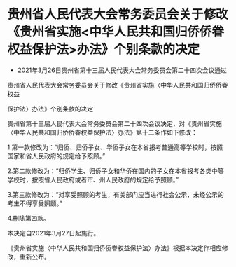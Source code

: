 # 贵州省人民代表大会常务委员会关于修改《贵州省实施<中华人民共和国归侨侨眷权益保护法>办法》个别条款的决定

- 2021年3月26日贵州省第十三届人民代表大会常务委员会第二十四次会议通过

<!-- INFO END -->

贵州省人民代表大会常务委员会关于修改《贵州省实施〈中华人民共和国归侨侨眷权益

保护法〉办法》个别条款的决定

贵州省第十三届人民代表大会常务委员会第二十四次会议决定，对《贵州省实施〈中华人民共和国归侨侨眷权益保护法〉办法》第十二条作如下修改：

1.第一款修改为：“归侨、归侨子女、华侨子女在本省报考普通高等学校时，按照国家和省人民政府的规定给予照顾。”

2.第二款修改为：“归侨学生、归侨子女和华侨在国内的子女在本省报考各类中等学校时，按照省人民政府或者市、州人民政府的规定给予照顾。”

3.第三款修改为：“对享受照顾的考生，有关部门应当进行社会公示，未经公示的考生不得享受照顾。”

4.删除第四款。

本决定自2021年3月27日起施行。

《贵州省实施〈中华人民共和国归侨侨眷权益保护法〉办法》根据本决定作相应修改，重新公布。
